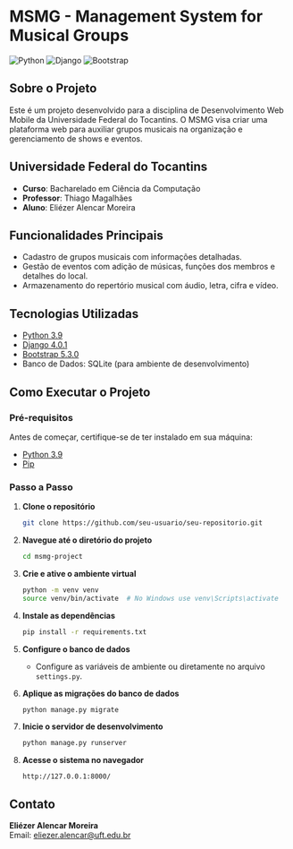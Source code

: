 # MSMG - Management System for Musical Groups

![Python](https://img.shields.io/badge/python-3.9-blue.svg)
![Django](https://img.shields.io/badge/django-4.0.1-green.svg)
![Bootstrap](https://img.shields.io/badge/bootstrap-5.3.0-purple.svg)

## Sobre o Projeto

Este é um projeto desenvolvido para a disciplina de Desenvolvimento Web Mobile da Universidade Federal do Tocantins. O MSMG visa criar uma plataforma web para auxiliar grupos musicais na organização e gerenciamento de shows e eventos.

## Universidade Federal do Tocantins

- **Curso**: Bacharelado em Ciência da Computação
- **Professor**: Thiago Magalhães
- **Aluno**: Eliézer Alencar Moreira

## Funcionalidades Principais

- Cadastro de grupos musicais com informações detalhadas.
- Gestão de eventos com adição de músicas, funções dos membros e detalhes do local.
- Armazenamento do repertório musical com áudio, letra, cifra e vídeo.

## Tecnologias Utilizadas

- [Python 3.9](https://www.python.org/)
- [Django 4.0.1](https://www.djangoproject.com/)
- [Bootstrap 5.3.0](https://getbootstrap.com/)
- Banco de Dados: SQLite (para ambiente de desenvolvimento)

## Como Executar o Projeto

### Pré-requisitos

Antes de começar, certifique-se de ter instalado em sua máquina:

- [Python 3.9](https://www.python.org/)
- [Pip](https://pip.pypa.io/en/stable/installation/)

### Passo a Passo

1. **Clone o repositório**
    ```bash
    git clone https://github.com/seu-usuario/seu-repositorio.git
    ```

2. **Navegue até o diretório do projeto**
    ```bash
    cd msmg-project
    ```

3. **Crie e ative o ambiente virtual**
    ```bash
    python -m venv venv
    source venv/bin/activate  # No Windows use venv\Scripts\activate
    ```

4. **Instale as dependências**
    ```bash
    pip install -r requirements.txt
    ```

5. **Configure o banco de dados**
    - Configure as variáveis de ambiente ou diretamente no arquivo `settings.py`.

6. **Aplique as migrações do banco de dados**
    ```bash
    python manage.py migrate
    ```

7. **Inicie o servidor de desenvolvimento**
    ```bash
    python manage.py runserver
    ```

8. **Acesse o sistema no navegador**
    ```
    http://127.0.0.1:8000/
    ```

## Contato

**Eliézer Alencar Moreira**  
Email: [eliezer.alencar@uft.edu.br](mailto:eliezer.alencar@uft.edu.br)
